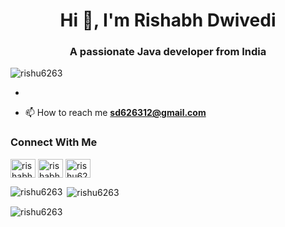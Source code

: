 <h1 align="center">Hi 👋, I'm Rishabh Dwivedi</h1>
<h3 align="center">A passionate Java developer from India</h3>

<p align="left"> <img src="https://komarev.com/ghpvc/?username=rishu6263&label=Profile%20views&color=0e75b6&style=flat" alt="rishu6263" /> </p>

- 

- 📫 How to reach me **sd626312@gmail.com**
<h3>Connect With Me </h3>
<p align="left">
<a href="https://twitter.com/rishabhd626312" target="blank"><img align="center" src="https://raw.githubusercontent.com/codemaker2015/github-profile-readme-generator/master/src/images/icons/Social/twitter.svg" alt="rishabhd626312" height="30" width="40" /></a>
<a href="https://linkedin.com/in/rishabh-dwivedi" target="blank"><img align="center" src="https://raw.githubusercontent.com/codemaker2015/github-profile-readme-generator/master/src/images/icons/Social/linked-in-alt.svg" alt="rishabh-dwivedi" height="30" width="40" /></a>
<a href="https://www.leetcode.com/rishu6263" target="blank"><img align="center" src="https://raw.githubusercontent.com/codemaker2015/github-profile-readme-generator/master/src/images/icons/Social/leet-code.svg" alt="rishu6263" height="30" width="40" /></a>
</p>

<p><img align="left" src="https://github-readme-stats.vercel.app/api/top-langs?username=rishu6263&show_icons=true&locale=en&layout=compact" alt="rishu6263" /></p>

<p>&nbsp;<img align="center" src="https://github-readme-stats.vercel.app/api?username=rishu6263&show_icons=true&locale=en" alt="rishu6263" /></p>

<p><img align="center" src="https://github-readme-streak-stats.herokuapp.com/?user=rishu6263&" alt="rishu6263" /></p>
